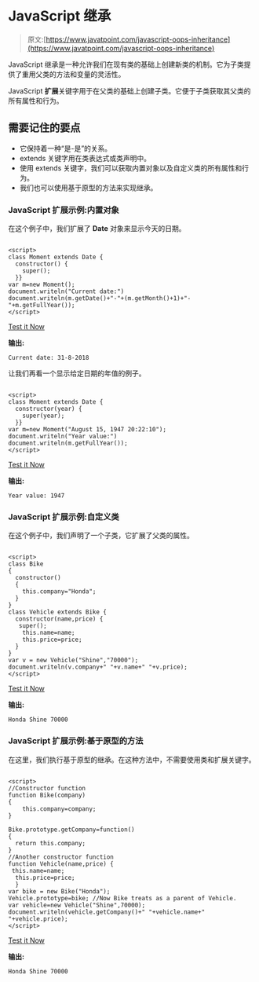 # JavaScript 继承

> 原文:[https://www.javatpoint.com/javascript-oops-inheritance](https://www.javatpoint.com/javascript-oops-inheritance)

JavaScript 继承是一种允许我们在现有类的基础上创建新类的机制。它为子类提供了重用父类的方法和变量的灵活性。

JavaScript **扩展**关键字用于在父类的基础上创建子类。它便于子类获取其父类的所有属性和行为。

## 需要记住的要点

*   它保持着一种“是-是”的关系。
*   extends 关键字用在类表达式或类声明中。
*   使用 extends 关键字，我们可以获取内置对象以及自定义类的所有属性和行为。
*   我们也可以使用基于原型的方法来实现继承。

### JavaScript 扩展示例:内置对象

在这个例子中，我们扩展了 **Date** 对象来显示今天的日期。

```

<script>
class Moment extends Date {
  constructor() {
    super();
  }}
var m=new Moment();
document.writeln("Current date:")
document.writeln(m.getDate()+"-"+(m.getMonth()+1)+"-"+m.getFullYear());
</script>

```

[Test it Now](https://www.javatpoint.com/oprweb/test.jsp?filename=JavaScriptextendsinbuiltobjectExample1)

**输出:**

```
Current date: 31-8-2018

```

让我们再看一个显示给定日期的年值的例子。

```

<script>
class Moment extends Date {
  constructor(year) {
    super(year);
  }}
var m=new Moment("August 15, 1947 20:22:10");
document.writeln("Year value:")
document.writeln(m.getFullYear());
</script>

```

[Test it Now](https://www.javatpoint.com/oprweb/test.jsp?filename=JavaScriptextendsinbuiltobjectExample2)

**输出:**

```
Year value: 1947

```

### JavaScript 扩展示例:自定义类

在这个例子中，我们声明了一个子类，它扩展了父类的属性。

```

<script>
class Bike
{
  constructor()
  {
    this.company="Honda";
  }
}
class Vehicle extends Bike {
  constructor(name,price) {
   super();
    this.name=name;
    this.price=price;
  } 
}
var v = new Vehicle("Shine","70000");
document.writeln(v.company+" "+v.name+" "+v.price);
</script>

```

[Test it Now](https://www.javatpoint.com/oprweb/test.jsp?filename=JavaScriptextendsCustomclassExample)

**输出:**

```
Honda Shine 70000

```

### JavaScript 扩展示例:基于原型的方法

在这里，我们执行基于原型的继承。在这种方法中，不需要使用类和扩展关键字。

```

<script>
//Constructor function
function Bike(company)
{
    this.company=company; 
}

Bike.prototype.getCompany=function()
{
  return this.company;
}
//Another constructor function
function Vehicle(name,price) {
 this.name=name;
  this.price=price;
  } 
var bike = new Bike("Honda");
Vehicle.prototype=bike; //Now Bike treats as a parent of Vehicle.
var vehicle=new Vehicle("Shine",70000);
document.writeln(vehicle.getCompany()+" "+vehicle.name+" "+vehicle.price);
</script>

```

[Test it Now](https://www.javatpoint.com/oprweb/test.jsp?filename=JavaScriptextendsaPrototypebasedapproachExample1)

**输出:**

```
Honda Shine 70000

```